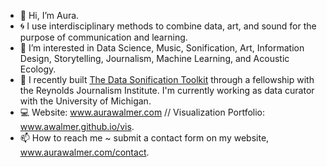 - 👋 Hi, I’m Aura.
- 🌀 I use interdisciplinary methods to combine data, art, and sound for the purpose of communication and learning.
- 👀 I’m interested in Data Science, Music, Sonification, Art, Information Design, Storytelling, Journalism, Machine Learning, and Acoustic Ecology.
- 🌱 I recently built [The Data Sonification Toolkit](https://www.sonificationkit.com/) through a fellowship with the Reynolds Journalism Institute. I'm currently working as data curator with the University of Michigan.
- 💻 Website: www.aurawalmer.com // Visualization Portfolio: www.awalmer.github.io/vis. 
- 📫 How to reach me ~ submit a contact form on my website, www.aurawalmer.com/contact.

<!---
awalmer/awalmer is a ✨ special ✨ repository because its `README.md` (this file) appears on your GitHub profile.
You can click the Preview link to take a look at your changes.
--->
